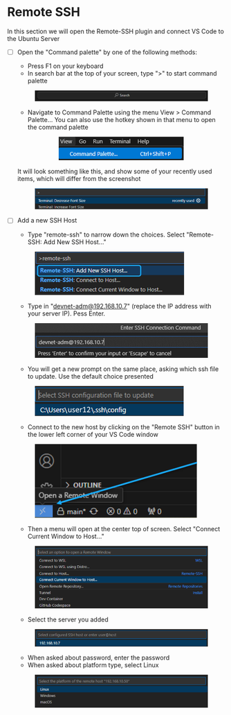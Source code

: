 # Remote SSH

In this section we will open the Remote-SSH plugin and connect VS Code to the Ubuntu Server

*   [ ] Open the "Command palette" by one of the following methods:

    * Press F1 on your keyboard
    * In search bar at the top of your screen, type ">" to start command palette

    <div align="center"><figure><img src="../../../.gitbook/assets/image (2).png" alt=""><figcaption></figcaption></figure></div>

    * Navigate to Command Palette using the menu View > Command Palette... You can also use the hotkey shown in that menu to open the command palette

    <div align="center"><figure><img src="../../../.gitbook/assets/image (3).png" alt=""><figcaption></figcaption></figure></div>

    It will look something like this, and show some of your recently used items, which will differ from the screenshot

    <div align="center"><figure><img src="../../../.gitbook/assets/image (4).png" alt=""><figcaption></figcaption></figure></div>
*   [ ] Add a new SSH Host

    * Type "remote-ssh" to narrow down the choices. Select "Remote-SSH: Add New SSH Host..."

    <figure><img src="../../../.gitbook/assets/image (5).png" alt="" width="345"><figcaption></figcaption></figure>

    * Type in "devnet-adm@192.168.10.7" (replace the IP address with your server IP). Pess Enter.

    <figure><img src="../../../.gitbook/assets/image (6).png" alt="" width="491"><figcaption></figcaption></figure>

    * You will get a new prompt on the same place, asking which ssh file to update. Use the default choice presented

    <figure><img src="../../../.gitbook/assets/image (7).png" alt=""><figcaption></figcaption></figure>

    * Connect to the new host by clicking on the "Remote SSH" button in the lower left corner of your VS Code window

    <figure><img src="../../../.gitbook/assets/image (8).png" alt="" width="375"><figcaption></figcaption></figure>

    * Then a menu will open at the center top of screen. Select "Connect Current Window to Host..."

    <figure><img src="../../../.gitbook/assets/image (9).png" alt=""><figcaption></figcaption></figure>

    * Select the server you added

    <figure><img src="../../../.gitbook/assets/image (10).png" alt=""><figcaption></figcaption></figure>

    * When asked about password, enter the password
    * When asked about platform type, select Linux

    <figure><img src="../../../.gitbook/assets/image (11).png" alt="" width="563"><figcaption></figcaption></figure>
